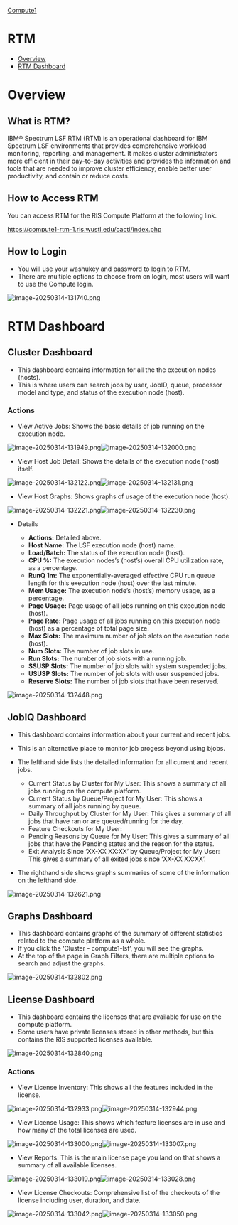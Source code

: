 
[Compute1](../Compute1.md)

# RTM

- [Overview](#overview)
- [RTM Dashboard](#rtm-dashboard)

# Overview

## What is RTM?

IBM® Spectrum LSF RTM (RTM) is an operational dashboard for IBM Spectrum LSF environments that provides comprehensive workload monitoring, reporting, and management. It makes cluster administrators more efficient in their day-to-day activities and provides the information and tools that are needed to improve cluster efficiency, enable better user productivity, and contain or reduce costs.

## How to Access RTM

You can access RTM for the RIS Compute Platform at the following link.

<https://compute1-rtm-1.ris.wustl.edu/cacti/index.php>

## How to Login

- You will use your washukey and password to login to RTM.
- There are multiple options to choose from on login, most users will want to use the Compute login.

![image-20250314-131740.png](../../attachments/70942af9-939c-41e9-ba3a-99e05785782e.png)

# RTM Dashboard

## Cluster Dashboard

- This dashboard contains information for all the the execution nodes (hosts).
- This is where users can search jobs by user, JobID, queue, processor model and type, and status of the execution node (host).

### Actions

- View Active Jobs: Shows the basic details of job running on the execution node.

![image-20250314-131949.png](../../attachments/e184eaa7-3132-4d2c-978e-706b4954a318.png)![image-20250314-132000.png](../../attachments/e7ece5c6-5993-4fcd-8c34-b02e936dd058.png)

- View Host Job Detail: Shows the details of the execution node (host) itself.

![image-20250314-132122.png](../../attachments/a140dfdb-e32d-4551-8747-03e8f2920b03.png)![image-20250314-132131.png](../../attachments/ba8477d8-d225-426d-b325-4e338ccb3aa7.png)

- View Host Graphs: Shows graphs of usage of the execution node (host).

![image-20250314-132221.png](../../attachments/a1b137cd-c4f6-4485-b63b-4399618ad526.png)![image-20250314-132230.png](../../attachments/7fc48932-29d5-4056-b5d0-efeab47febca.png)

- Details

  - **Actions:** Detailed above.
  - **Host Name:** The LSF execution node (host) name.
  - **Load/Batch:** The status of the execution node (host).
  - **CPU %:** The execution nodes’s (host’s) overall CPU utilization rate, as a percentage.
  - **RunQ 1m:** The exponentially-averaged effective CPU run queue length for this execution node (host) over the last minute.
  - **Mem Usage:** The execution node’s (host’s) memory usage, as a percentage.
  - **Page Usage:** Page usage of all jobs running on this execution node (host).
  - **Page Rate:** Page usage of all jobs running on this execution node (host) as a percentage of total page size.
  - **Max Slots:** The maximum number of job slots on the execution node (host).
  - **Num Slots:** The number of job slots in use.
  - **Run Slots:** The number of job slots with a running job.
  - **SSUSP Slots:** The number of job slots with system suspended jobs.
  - **USUSP Slots:** The number of job slots with user suspended jobs.
  - **Reserve Slots:** The number of job slots that have been reserved.

![image-20250314-132448.png](../../attachments/62886137-7d06-41c8-b031-b62b9196f68a.png)

## JobIQ Dashboard

- This dashboard contains information about your current and recent jobs.
- This is an alternative place to monitor job progess beyond using bjobs.
- The lefthand side lists the detailed information for all current and recent jobs.

  - Current Status by Cluster for My User: This shows a summary of all jobs running on the compute platform.
  - Current Status by Queue/Project for My User: This shows a summary of all jobs running by queue.
  - Daily Throughput by Cluster for My User: This gives a summary of all jobs that have ran or are queued/running for the day.
  - Feature Checkouts for My User:
  - Pending Reasons by Queue for My User: This gives a summary of all jobs that have the Pending status and the reason for the status.
  - Exit Analysis Since ‘XX-XX XX:XX’ by Queue/Project for My User: This gives a summary of all exited jobs since ‘XX-XX XX:XX’.
- The righthand side shows graphs summaries of some of the information on the lefthand side.

![image-20250314-132621.png](../../attachments/b6513636-9bcb-4dde-b756-1364249181c6.png)

## Graphs Dashboard

- This dashboard contains graphs of the summary of different statistics related to the compute platform as a whole.
- If you click the ‘Cluster - compute1-lsf’, you will see the graphs.
- At the top of the page in Graph Filters, there are multiple options to search and adjust the graphs.

![image-20250314-132802.png](../../attachments/76d2cc72-e0b1-4764-a3be-de81f3c5cc68.png)

## License Dashboard

- This dashboard contains the licenses that are available for use on the compute platform.
- Some users have private licenses stored in other methods, but this contains the RIS supported licenses available.

![image-20250314-132840.png](../../attachments/b5d60d16-c29d-4a59-a0cc-8266fd0e5121.png)

### Actions

- View License Inventory: This shows all the features included in the license.

![image-20250314-132933.png](../../attachments/a58afe4a-c2a2-45e3-ad0c-2dc6d0bbf24f.png)![image-20250314-132944.png](../../attachments/bcc6d6b3-c7b1-48ae-835e-997c2a0ea240.png)

- View License Usage: This shows which feature licenses are in use and how many of the total licenses are used.

![image-20250314-133000.png](../../attachments/5fbb9236-cd57-4190-ae86-847925b1fa5e.png)![image-20250314-133007.png](../../attachments/49c3ddd7-9262-4a6e-97ff-fb118000cddc.png)

- View Reports: This is the main license page you land on that shows a summary of all available licenses.

![image-20250314-133019.png](../../attachments/d68462e4-bb5a-4bd4-9f70-3d7aa9647286.png)![image-20250314-133028.png](../../attachments/4dd2a39b-9b5e-486b-bd36-277c36c8a792.png)

- View License Checkouts: Comprehensive list of the checkouts of the license including user, duration, and date.

![image-20250314-133042.png](../../attachments/e7167be2-c50a-4584-8514-86d44cd63566.png)![image-20250314-133050.png](../../attachments/65631edd-9b17-4247-9baf-7c1cf7d1cbda.png)
